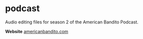 # podcast

Audio editing files for season 2 of the American Bandito Podcast.

**Website**
[americanbandito.com](http://www.americanbandito.com)
